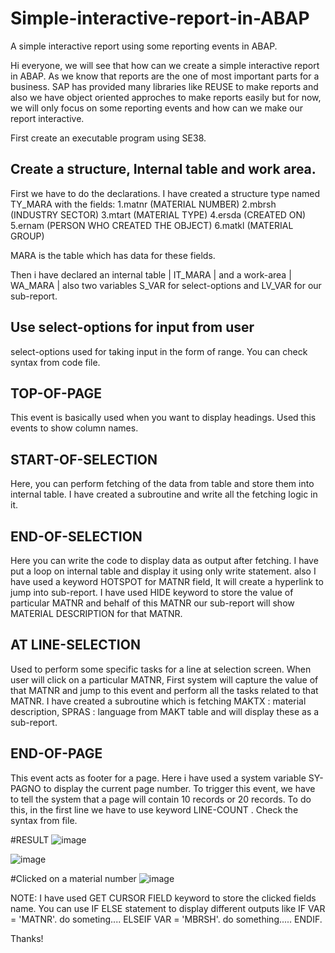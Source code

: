 # Simple-interactive-report-in-ABAP
A simple interactive report using some reporting events in ABAP.

Hi everyone, we will see that how can we create a simple interactive report in ABAP.
As we know that reports are the one of most important parts for a business. SAP has provided many libraries like REUSE to make reports and also we have object oriented approches to make reports easily but for now, we will only focus on some reporting events and how can we make our report interactive.

First create an executable program using SE38.

## Create a structure, Internal table and work area.
First we have to do the declarations. I have created a structure type named TY_MARA with the fields:
1.matnr   (MATERIAL NUMBER)
2.mbrsh   (INDUSTRY SECTOR)
3.mtart   (MATERIAL TYPE)
4.ersda   (CREATED ON)
5.ernam   (PERSON WHO CREATED THE OBJECT)
6.matkl   (MATERIAL GROUP)

MARA is the table which has data for these fields.

Then i have declared an internal table | IT_MARA | and a work-area | WA_MARA | also two variables S_VAR for select-options and LV_VAR for our sub-report. 

## Use select-options for input from user
select-options used for taking input in the form of range. You can check syntax from code file.

## TOP-OF-PAGE
This event is basically used when you want to display headings.
Used this events to show column names.

## START-OF-SELECTION
Here, you can perform fetching of the data from table and store them into internal table. 
I have created a subroutine and write all the fetching logic in it.

## END-OF-SELECTION
Here you can write the code to display data as output after fetching.
I have put a loop on internal table and display it using only write statement.
also I have used a keyword HOTSPOT for MATNR field, It will create a hyperlink to jump into sub-report.
I have used HIDE keyword to store the value of particular MATNR and behalf of this MATNR our sub-report will show MATERIAL DESCRIPTION for that MATNR.

## AT LINE-SELECTION
Used to perform some specific tasks for a line at selection screen.
When user will click on a particular MATNR, First system will capture the value of that MATNR and jump to this event and perform all the tasks related to that MATNR.
I have created a subroutine which is fetching MAKTX : material description, SPRAS : language from MAKT table and will display these as a sub-report.

## END-OF-PAGE
This event acts as footer for a page. Here i have used a system variable SY-PAGNO to display the current page number.
To trigger this event, we have to tell the system that a page will contain 10 records or 20 records.
To do this, in the first line we have to use keyword LINE-COUNT <Number of records>.
Check the syntax from file.

#RESULT
![image](https://user-images.githubusercontent.com/98871199/206196686-b1c82a66-280a-4b6e-8766-0ddbd1caae8c.png)

![image](https://user-images.githubusercontent.com/98871199/206196795-ffe47c69-33e5-4dcf-baa9-5cafcf1e9b50.png)

#Clicked on a material number
![image](https://user-images.githubusercontent.com/98871199/206197010-7c1b0b5b-4b32-44a8-aada-75e88f8413ce.png)

NOTE: I have used GET CURSOR FIELD keyword to store the clicked fields name. You can use IF ELSE statement to display different outputs like
IF VAR = 'MATNR'.
do someting....
ELSEIF VAR = 'MBRSH'.
do something.....
ENDIF.

Thanks! 
